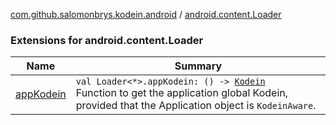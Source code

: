 [com.github.salomonbrys.kodein.android](../index.md) / [android.content.Loader](.)

### Extensions for android.content.Loader

| Name | Summary |
|---|---|
| [appKodein](app-kodein.md) | `val Loader<*>.appKodein: () -> `[`Kodein`](../../com.github.salomonbrys.kodein/-kodein/index.md)<br>Function to get the application global Kodein, provided that the Application object is `KodeinAware`. |
